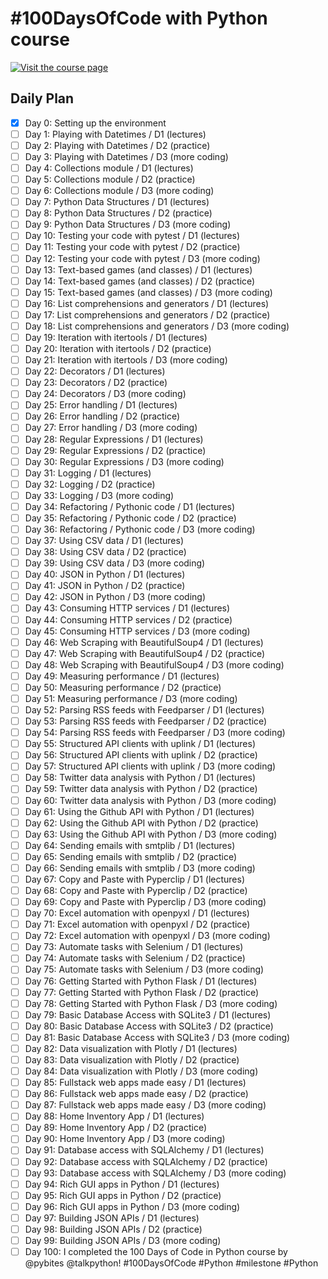 # #100DaysOfCode with Python course

[![Visit the course page](readme_resources/100days-course.png)](https://training.talkpython.fm/courses/explore_100days_in_python/100-days-of-code-in-python)


## Daily Plan

* [X] Day 0: Setting up the environment
* [ ] Day 1: Playing with Datetimes / D1 (lectures) 
* [ ] Day 2: Playing with Datetimes / D2 (practice) 
* [ ] Day 3: Playing with Datetimes / D3 (more coding) 
* [ ] Day 4: Collections module / D1 (lectures) 
* [ ] Day 5: Collections module / D2 (practice) 
* [ ] Day 6: Collections module / D3 (more coding) 
* [ ] Day 7: Python Data Structures / D1 (lectures) 
* [ ] Day 8: Python Data Structures / D2 (practice) 
* [ ] Day 9: Python Data Structures / D3 (more coding) 
* [ ] Day 10: Testing your code with pytest / D1 (lectures) 
* [ ] Day 11: Testing your code with pytest / D2 (practice) 
* [ ] Day 12: Testing your code with pytest / D3 (more coding) 
* [ ] Day 13: Text-based games (and classes) / D1 (lectures) 
* [ ] Day 14: Text-based games (and classes) / D2 (practice) 
* [ ] Day 15: Text-based games (and classes) / D3 (more coding) 
* [ ] Day 16: List comprehensions and generators / D1 (lectures) 
* [ ] Day 17: List comprehensions and generators / D2 (practice) 
* [ ] Day 18: List comprehensions and generators / D3 (more coding) 
* [ ] Day 19: Iteration with itertools / D1 (lectures) 
* [ ] Day 20: Iteration with itertools / D2 (practice) 
* [ ] Day 21: Iteration with itertools / D3 (more coding) 
* [ ] Day 22: Decorators / D1 (lectures) 
* [ ] Day 23: Decorators / D2 (practice) 
* [ ] Day 24: Decorators / D3 (more coding) 
* [ ] Day 25: Error handling / D1 (lectures) 
* [ ] Day 26: Error handling / D2 (practice) 
* [ ] Day 27: Error handling / D3 (more coding) 
* [ ] Day 28: Regular Expressions / D1 (lectures) 
* [ ] Day 29: Regular Expressions / D2 (practice) 
* [ ] Day 30: Regular Expressions / D3 (more coding) 
* [ ] Day 31: Logging / D1 (lectures) 
* [ ] Day 32: Logging / D2 (practice) 
* [ ] Day 33: Logging / D3 (more coding) 
* [ ] Day 34: Refactoring / Pythonic code / D1 (lectures) 
* [ ] Day 35: Refactoring / Pythonic code / D2 (practice) 
* [ ] Day 36: Refactoring / Pythonic code / D3 (more coding) 
* [ ] Day 37: Using CSV data / D1 (lectures) 
* [ ] Day 38: Using CSV data / D2 (practice) 
* [ ] Day 39: Using CSV data / D3 (more coding) 
* [ ] Day 40: JSON in Python / D1 (lectures) 
* [ ] Day 41: JSON in Python / D2 (practice) 
* [ ] Day 42: JSON in Python / D3 (more coding) 
* [ ] Day 43: Consuming HTTP services / D1 (lectures) 
* [ ] Day 44: Consuming HTTP services / D2 (practice) 
* [ ] Day 45: Consuming HTTP services / D3 (more coding) 
* [ ] Day 46: Web Scraping with BeautifulSoup4 / D1 (lectures) 
* [ ] Day 47: Web Scraping with BeautifulSoup4 / D2 (practice) 
* [ ] Day 48: Web Scraping with BeautifulSoup4 / D3 (more coding) 
* [ ] Day 49: Measuring performance / D1 (lectures) 
* [ ] Day 50: Measuring performance / D2 (practice) 
* [ ] Day 51: Measuring performance / D3 (more coding) 
* [ ] Day 52: Parsing RSS feeds with Feedparser / D1 (lectures) 
* [ ] Day 53: Parsing RSS feeds with Feedparser / D2 (practice) 
* [ ] Day 54: Parsing RSS feeds with Feedparser / D3 (more coding) 
* [ ] Day 55: Structured API clients with uplink / D1 (lectures) 
* [ ] Day 56: Structured API clients with uplink / D2 (practice) 
* [ ] Day 57: Structured API clients with uplink / D3 (more coding) 
* [ ] Day 58: Twitter data analysis with Python / D1 (lectures) 
* [ ] Day 59: Twitter data analysis with Python / D2 (practice) 
* [ ] Day 60: Twitter data analysis with Python / D3 (more coding) 
* [ ] Day 61: Using the Github API with Python / D1 (lectures) 
* [ ] Day 62: Using the Github API with Python / D2 (practice) 
* [ ] Day 63: Using the Github API with Python / D3 (more coding) 
* [ ] Day 64: Sending emails with smtplib / D1 (lectures) 
* [ ] Day 65: Sending emails with smtplib / D2 (practice) 
* [ ] Day 66: Sending emails with smtplib / D3 (more coding) 
* [ ] Day 67: Copy and Paste with Pyperclip / D1 (lectures) 
* [ ] Day 68: Copy and Paste with Pyperclip / D2 (practice) 
* [ ] Day 69: Copy and Paste with Pyperclip / D3 (more coding) 
* [ ] Day 70: Excel automation with openpyxl / D1 (lectures) 
* [ ] Day 71: Excel automation with openpyxl / D2 (practice) 
* [ ] Day 72: Excel automation with openpyxl / D3 (more coding) 
* [ ] Day 73: Automate tasks with Selenium / D1 (lectures) 
* [ ] Day 74: Automate tasks with Selenium / D2 (practice) 
* [ ] Day 75: Automate tasks with Selenium / D3 (more coding) 
* [ ] Day 76: Getting Started with Python Flask / D1 (lectures) 
* [ ] Day 77: Getting Started with Python Flask / D2 (practice) 
* [ ] Day 78: Getting Started with Python Flask / D3 (more coding) 
* [ ] Day 79: Basic Database Access with SQLite3 / D1 (lectures) 
* [ ] Day 80: Basic Database Access with SQLite3 / D2 (practice) 
* [ ] Day 81: Basic Database Access with SQLite3 / D3 (more coding) 
* [ ] Day 82: Data visualization with Plotly / D1 (lectures) 
* [ ] Day 83: Data visualization with Plotly / D2 (practice) 
* [ ] Day 84: Data visualization with Plotly / D3 (more coding) 
* [ ] Day 85: Fullstack web apps made easy / D1 (lectures) 
* [ ] Day 86: Fullstack web apps made easy / D2 (practice) 
* [ ] Day 87: Fullstack web apps made easy / D3 (more coding) 
* [ ] Day 88: Home Inventory App / D1 (lectures) 
* [ ] Day 89: Home Inventory App / D2 (practice) 
* [ ] Day 90: Home Inventory App / D3 (more coding) 
* [ ] Day 91: Database access with SQLAlchemy / D1 (lectures) 
* [ ] Day 92: Database access with SQLAlchemy / D2 (practice) 
* [ ] Day 93: Database access with SQLAlchemy / D3 (more coding) 
* [ ] Day 94: Rich GUI apps in Python / D1 (lectures) 
* [ ] Day 95: Rich GUI apps in Python / D2 (practice) 
* [ ] Day 96: Rich GUI apps in Python / D3 (more coding) 
* [ ] Day 97: Building JSON APIs / D1 (lectures) 
* [ ] Day 98: Building JSON APIs / D2 (practice) 
* [ ] Day 99: Building JSON APIs / D3 (more coding) 
* [ ] Day 100: I completed the 100 Days of Code in Python course by @pybites @talkpython! #100DaysOfCode #Python #milestone #Python
